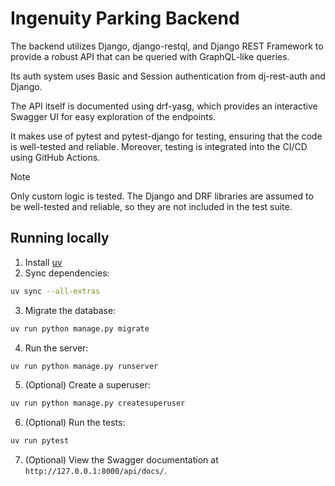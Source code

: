 # Ingenuity Parking Backend

The backend utilizes Django, django-restql, and Django REST Framework to
provide a robust API that can be queried with GraphQL-like queries.

Its auth system uses Basic and Session authentication from dj-rest-auth and
Django.

The API itself is documented using drf-yasg, which provides an interactive
Swagger UI for easy exploration of the endpoints.

It makes use of pytest and pytest-django for testing, ensuring that the code is
well-tested and reliable. Moreover, testing is integrated into the CI/CD using
GitHub Actions.

> [!NOTE]
> Only custom logic is tested. The Django and DRF libraries are assumed to be
> well-tested and reliable, so they are not included in the test suite.

## Running locally

1. Install [uv](https://github.com/astral-sh/uv?tab=readme-ov-file#installation)
2. Sync dependencies:

```bash
uv sync --all-extras
```

3. Migrate the database:

```bash
uv run python manage.py migrate
```

4. Run the server:

```bash
uv run python manage.py runserver
```

5. (Optional) Create a superuser:

```bash
uv run python manage.py createsuperuser
```

6. (Optional) Run the tests:

```bash
uv run pytest
```

7. (Optional) View the Swagger documentation at
   `http://127.0.0.1:8000/api/docs/`.

